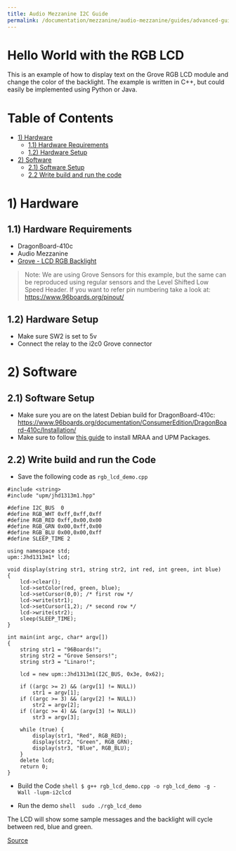 ```yaml
---
title: Audio Mezzanine I2C Guide
permalink: /documentation/mezzanine/audio-mezzanine/guides/advanced-guides/i2c-guide.md.html
---
```


# Hello World with the RGB LCD
This is an example of how to display text on the Grove RGB LCD module and change the color of the backlight. The example is written in C++, but could easily be implemented using Python or Java.

# Table of Contents
- [1) Hardware](#1-hardware)
  - [1.1) Hardware Requirements](#11-hardware-requirements)
  - [1.2) Hardware Setup](#12-hardware-setup)
- [2) Software](#2-software)
  - [2.1) Software Setup](#21-software-setup)
  - [2.2 Write build and run the code](#22-write-build-and-run-the-code)

# 1) Hardware

## 1.1) Hardware Requirements
- DragonBoard-410c
- Audio Mezzanine
- [Grove - LCD RGB Backlight](http://wiki.seeed.cc/Grove-LCD_RGB_Backlight/)

> Note: We are using Grove Sensors for this example, but the same can be reproduced using regular sensors and the Level Shifted Low Speed Header.  If you want to refer pin numbering take a look at: https://www.96boards.org/pinout/

## 1.2) Hardware Setup
- Make sure SW2 is set to 5v
- Connect the relay to the i2c0 Grove connector

# 2) Software

## 2.1) Software Setup
- Make sure you are on the latest Debian build for DragonBoard-410c: https://www.96boards.org/documentation/ConsumerEdition/DragonBoard-410c/Installation/
- Make sure to follow [this guide](https://www.96boards.org/blog/install-96boardgpio-libsoc-libmraa-new-image/) to install MRAA and UPM Packages.

## 2.2) Write build and run the Code
- Save the following code as ```rgb_lcd_demo.cpp```

```shell
#include <string>
#include "upm/jhd1313m1.hpp"

#define I2C_BUS  0
#define RGB_WHT 0xff,0xff,0xff
#define RGB_RED 0xff,0x00,0x00
#define RGB_GRN 0x00,0xff,0x00
#define RGB_BLU 0x00,0x00,0xff
#define SLEEP_TIME 2

using namespace std;
upm::Jhd1313m1* lcd;

void display(string str1, string str2, int red, int green, int blue)
{
	lcd->clear();
	lcd->setColor(red, green, blue);
	lcd->setCursor(0,0); /* first row */
	lcd->write(str1);
	lcd->setCursor(1,2); /* second row */
	lcd->write(str2);
	sleep(SLEEP_TIME);
}

int main(int argc, char* argv[])
{
	string str1 = "96Boards!";
	string str2 = "Grove Sensors!";
	string str3 = "Linaro!";

	lcd = new upm::Jhd1313m1(I2C_BUS, 0x3e, 0x62);

	if ((argc >= 2) && (argv[1] != NULL))
		str1 = argv[1];
	if ((argc >= 3) && (argv[2] != NULL))
		str2 = argv[2];
	if ((argc >= 4) && (argv[3] != NULL))
		str3 = argv[3];

	while (true) {
		display(str1, "Red", RGB_RED);
		display(str2, "Green", RGB_GRN);
		display(str3, "Blue", RGB_BLU);
	}
	delete lcd;
	return 0;
}
```
- Build the Code
```shell $ g++ rgb_lcd_demo.cpp -o rgb_lcd_demo -g -Wall -lupm-i2clcd```

- Run the demo
```shell  sudo ./rgb_lcd_demo```

The LCD will show some sample messages and the backlight will cycle between red, blue and green.

[Source](https://github.com/96boards/documentation/tree/master/mezzanine/sensors-mezzanine#example-project---hello-world-with-the-rgb-lcd)
